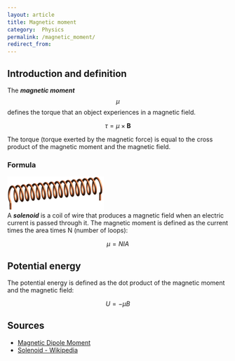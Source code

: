 ```yaml
---
layout: article
title: Magnetic moment
category:  Physics
permalink: /magnetic_moment/
redirect_from:
---
```


## Introduction and definition
The ***magnetic moment*** $$\mu$$ defines the torque that an object experiences in a magnetic field.

$$\tau = \mu \times \textbf{B}$$

The torque (torque exerted by the magnetic force) is equal to the cross product of the magnetic moment and the magnetic field.

### Formula

<img src="images/solenoid.png" style="small"><br>
A ***solenoid*** is a coil of wire that produces a magnetic field when an electric current is passed through it. The magnetic moment is defined as the current times the area times N (number of loops):

$$\mu = NIA$$

## Potential energy
The potential energy is defined as the dot product of the magnetic moment and the magnetic field:

$$U = - \mu B$$

## Sources
* [Magnetic Dipole Moment](http://hyperphysics.phy-astr.gsu.edu/hbase/magnetic/magmom.html)
* [Solenoid - Wikipedia](https://en.wikipedia.org/wiki/Solenoid)